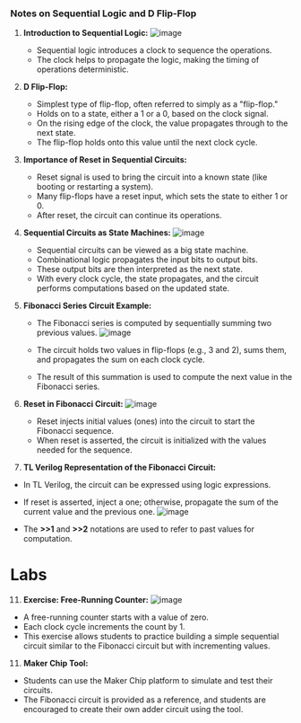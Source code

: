 ### Notes on Sequential Logic and D Flip-Flop

1. **Introduction to Sequential Logic:**
   ![image](https://github.com/user-attachments/assets/4ffdcfe5-a341-4845-8279-a15fd21d5dda)

   - Sequential logic introduces a clock to sequence the operations.
   - The clock helps to propagate the logic, making the timing of operations deterministic.

3. **D Flip-Flop:**
   - Simplest type of flip-flop, often referred to simply as a "flip-flop."
   - Holds on to a state, either a 1 or a 0, based on the clock signal.
   - On the rising edge of the clock, the value propagates through to the next state.
   - The flip-flop holds onto this value until the next clock cycle.
   
4. **Importance of Reset in Sequential Circuits:**
   - Reset signal is used to bring the circuit into a known state (like booting or restarting a system).
   - Many flip-flops have a reset input, which sets the state to either 1 or 0.
   - After reset, the circuit can continue its operations.

5. **Sequential Circuits as State Machines:**
   ![image](https://github.com/user-attachments/assets/e2052cd6-e69f-47ea-8686-a976286d3e9e)

   - Sequential circuits can be viewed as a big state machine.
   - Combinational logic propagates the input bits to output bits.
   - These output bits are then interpreted as the next state.
   - With every clock cycle, the state propagates, and the circuit performs computations based on the updated state.

7. **Fibonacci Series Circuit Example:**
   - The Fibonacci series is computed by sequentially summing two previous values.
     ![image](https://github.com/user-attachments/assets/9030c3d2-a2d4-4ef6-844b-a37017ef0f16)

   - The circuit holds two values in flip-flops (e.g., 3 and 2), sums them, and propagates the sum on each clock cycle.
   - The result of this summation is used to compute the next value in the Fibonacci series.

8. **Reset in Fibonacci Circuit:**
   ![image](https://github.com/user-attachments/assets/7d621313-7942-4815-b73d-0142c5499782)

   - Reset injects initial values (ones) into the circuit to start the Fibonacci sequence.
   - When reset is asserted, the circuit is initialized with the values needed for the sequence.

10. **TL Verilog Representation of the Fibonacci Circuit:**
   - In TL Verilog, the circuit can be expressed using logic expressions.
   - If reset is asserted, inject a one; otherwise, propagate the sum of the current value and the previous one.
     ![image](https://github.com/user-attachments/assets/2c060622-083b-44ef-a6fa-61090f1ccb13)

   - The **>>1** and **>>2** notations are used to refer to past values for computation.
# Labs
11. **Exercise: Free-Running Counter:**
    ![image](https://github.com/user-attachments/assets/6d025fcd-ae17-482a-a925-73406f09e167)

   - A free-running counter starts with a value of zero.
   - Each clock cycle increments the count by 1.
   - This exercise allows students to practice building a simple sequential circuit similar to the Fibonacci circuit but with incrementing values.

11. **Maker Chip Tool:**
   - Students can use the Maker Chip platform to simulate and test their circuits.
   - The Fibonacci circuit is provided as a reference, and students are encouraged to create their own adder circuit using the tool.
